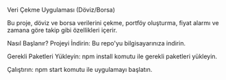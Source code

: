 Veri Çekme Uygulaması (Döviz/Borsa)

  Bu proje, döviz ve borsa verilerini çekme, portföy oluşturma, fiyat alarmı ve zamana göre takip gibi özellikleri içerir.
  
Nasıl Başlanır?
  Projeyi İndirin: Bu repo'yu bilgisayarınıza indirin.
  
  Gerekli Paketleri Yükleyin: npm install komutu ile gerekli paketleri yükleyin.
  
  Çalıştırın: npm start komutu ile uygulamayı başlatın.
